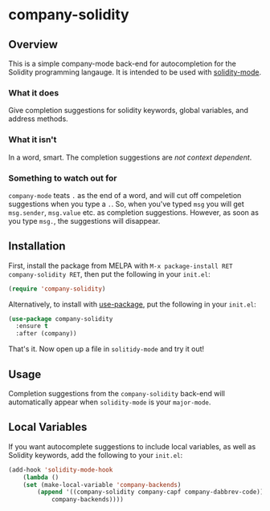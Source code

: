# company-solidity

## Overview
This is a simple company-mode back-end for autocompletion for the Solidity programming langauge. It is intended to be used with [solidity-mode](https://github.com/ethereum/emacs-solidity).

### What it does
Give completion suggestions for solidity keywords, global variables, and address methods.

### What it isn't
In a word, smart. The completion suggestions are *not context dependent*.

### Something to watch out for
`company-mode` teats `.` as the end of a word, and will cut off compeletion suggestions when you type a `.`. So, when you've typed `msg` you will get `msg.sender`, `msg.value` etc. as completion suggestions. However, as soon as you type `msg.`, the suggestions will disappear.

## Installation

First, install the package from MELPA with `M-x package-install RET company-solidity RET`, then put the following in your `init.el`:

```lisp
(require 'company-solidity)
```

Alternatively, to install with [use-package](https://github.com/jwiegley/use-package), put the following in your `init.el`:

```lisp
(use-package company-solidity
  :ensure t
  :after (company))
```

That's it. Now open up a file in `solitidy-mode` and try it out!

## Usage

Completion suggestions from the `company-solidity` back-end will automatically appear when `solidity-mode` is your `major-mode`.

## Local Variables

If you want autocomplete suggestions to include local variables, as well as Solidity keywords, add the following to your `init.el`:

```lisp
(add-hook 'solidity-mode-hook
	(lambda ()
	(set (make-local-variable 'company-backends)
		(append '((company-solidity company-capf company-dabbrev-code))
			company-backends))))
```
